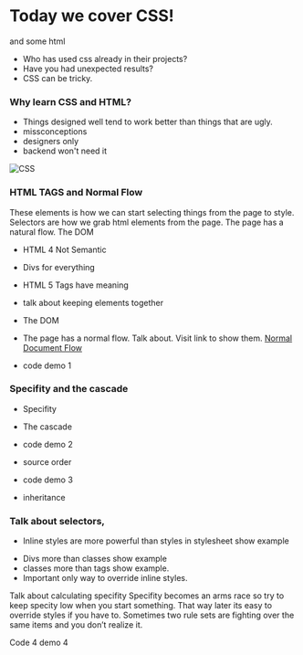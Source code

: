 #  Today we cover CSS!
and some html

* Who has used css already in their projects? 
* Have you had unexpected results?
* CSS can be tricky. 


### Why learn CSS and HTML? 
* Things designed well tend to work better than things that are ugly. 
* missconceptions
* designers only
* backend won't need it

![CSS](https://media.giphy.com/media/KTKhCXdelZg5y/giphy.gif)

### HTML TAGS and Normal Flow
These elements is how we can start selecting things from the page to style. 
Selectors are how we grab html elements from the page.
The page has a natural flow. 
The DOM

* HTML 4 Not Semantic 
* Divs for everything

* HTML 5 Tags have meaning

* talk about keeping elements together
* The DOM


* The page has a normal flow.  Talk about. Visit link to show them.
[Normal Document Flow](https://developer.mozilla.org/en-US/docs/Learn/CSS/CSS_layout/Normal_Flow)

* code demo 1


### Specifity and the cascade
* Specifity
- The cascade
 
- code demo 2

- source order

- code demo 3

- inheritance

### Talk about selectors,

* Inline styles are more powerful than styles in stylesheet show example
- Divs more than classes show example 
- classes more than tags show example. 
- Important only way to override inline styles. 


Talk about calculating specifity 
Specifity becomes an arms race so try to keep specity low when you start something. That way later its easy to override styles if you have to. 
Sometimes two rule sets are fighting over the same items and you don’t realize it.


Code 4 demo 4

